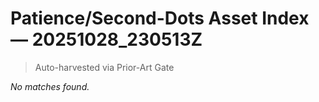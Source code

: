 # Patience/Second-Dots Asset Index — 20251028_230513Z

> Auto-harvested via Prior-Art Gate

_No matches found._
